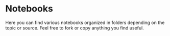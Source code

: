 # Notebooks

Here you can find various notebooks organized in folders depending on the topic or source. Feel free to fork or copy anything you find useful.
